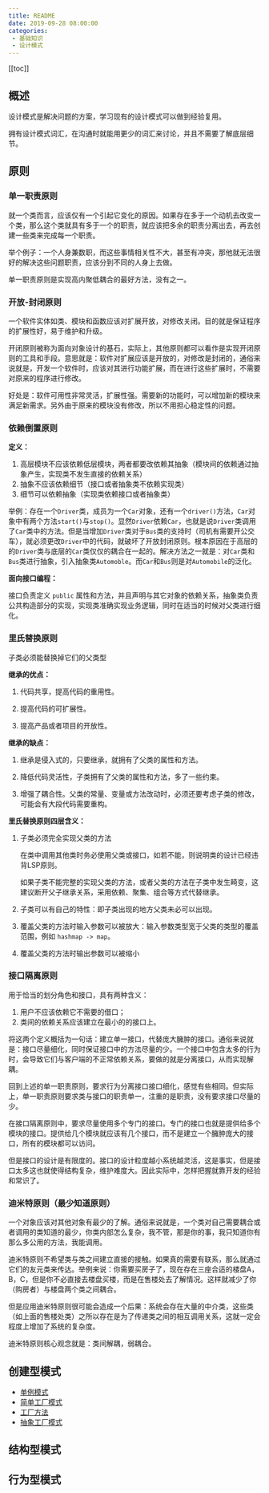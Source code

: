 ```yaml
---
title: README
date: 2019-09-28 08:00:00
categories:
 - 基础知识
 - 设计模式
---
```

[[toc]]

## 概述
设计模式是解决问题的方案，学习现有的设计模式可以做到经验复用。

拥有设计模式词汇，在沟通时就能用更少的词汇来讨论，并且不需要了解底层细节。

## 原则
### 单一职责原则
就一个类而言，应该仅有一个引起它变化的原因。如果存在多于一个动机去改变一个类，那么这个类就具有多于一个的职责，就应该把多余的职责分离出去，再去创建一些类来完成每一个职责。

举个例子：一个人身兼数职，而这些事情相关性不大，甚至有冲突，那他就无法很好的解决这些问题职责，应该分到不同的人身上去做。

单一职责原则是实现高内聚低耦合的最好方法，没有之一。

### 开放-封闭原则
一个软件实体如类、模块和函数应该对扩展开放，对修改关闭。目的就是保证程序的扩展性好，易于维护和升级。

开闭原则被称为面向对象设计的基石，实际上，其他原则都可以看作是实现开闭原则的工具和手段。意思就是：软件对扩展应该是开放的，对修改是封闭的，通俗来说就是，开发一个软件时，应该对其进行功能扩展，而在进行这些扩展时，不需要对原来的程序进行修改。

好处是：软件可用性非常灵活，扩展性强。需要新的功能时，可以增加新的模块来满足新需求。另外由于原来的模块没有修改，所以不用担心稳定性的问题。

### 依赖倒置原则
**定义：**
1. 高层模块不应该依赖低层模块，两者都要改依赖其抽象（模块间的依赖通过抽象产生，实现类不发生直接的依赖关系）
2. 抽象不应该依赖细节（接口或者抽象类不依赖实现类）
3. 细节可以依赖抽象（实现类依赖接口或者抽象类）

举例：存在一个`Driver`类，成员为一个`Car`对象，还有一个`driver()`方法，`Car`对象中有两个方法`start()`与`stop()`。显然`Driver`依赖`Car`，也就是说`Driver`类调用了`Car`类中的方法。但是当增加`Driver`类对于`Bus`类的支持时（司机有需要开公交车），就必须更改`Driver`中的代码，就破坏了开放封闭原则。根本原因在于高层的的`Driver`类与底层的`Car`类仅仅的耦合在一起的。解决方法之一就是：对`Car`类和`Bus`类进行抽象，引入抽象类`Automoble`。而`Car`和`Bus`则是对`Automobile`的泛化。

**面向接口编程：**

接口负责定义 `public` 属性和方法，并且声明与其它对象的依赖关系，抽象类负责公共构造部分的实现，实现类准确实现业务逻辑，同时在适当的时候对父类进行细化。

### 里氏替换原则
子类必须能替换掉它们的父类型

**继承的优点：**
1. 代码共享，提高代码的重用性。

2. 提高代码的可扩展性。

3. 提高产品或者项目的开放性。

**继承的缺点：**
1. 继承是侵入式的，只要继承，就拥有了父类的属性和方法。

2. 降低代码灵活性，子类拥有了父类的属性和方法，多了一些约束。

3. 增强了耦合性。父类的常量、变量或方法改动时，必须还要考虑子类的修改，可能会有大段代码需要重构。

**里氏替换原则四层含义：**
1. 子类必须完全实现父类的方法

    在类中调用其他类时务必使用父类或接口，如若不能，则说明类的设计已经违背LSP原则。
    
    如果子类不能完整的实现父类的方法，或者父类的方法在子类中发生畸变，这建议断开父子继承关系，采用依赖、聚集、组合等方式代替继承。
    
2. 子类可以有自己的特性：即子类出现的地方父类未必可以出现。

3. 覆盖父类的方法时输入参数可以被放大：输入参数类型宽于父类的类型的覆盖范围，例如 `hashmap -> map`。

4. 覆盖父类的方法时输出参数可以被缩小

### 接口隔离原则
用于恰当的划分角色和接口，具有两种含义：
1. 用户不应该依赖它不需要的借口；
2. 类间的依赖关系应该建立在最小的的接口上。

将这两个定义概括为一句话：建立单一接口，代替庞大臃肿的接口。通俗来说就是：接口尽量细化，同时保证接口中的方法尽量的少。一个接口中包含太多的行为时，会导致它们与客户端的不正常依赖关系，要做的就是分离接口，从而实现解耦。

回到上述的单一职责原则，要求行为分离接口接口细化，感觉有些相同。但实际上，单一职责原则要求类与接口的职责单一，注重的是职责，没有要求接口尽量的少。

在接口隔离原则中，要求尽量使用多个专门的接口。专门的接口也就是提供给多个模块的接口。提供给几个模块就应该有几个接口，而不是建立一个臃肿庞大的接口，所有的模块都可以访问。

但是接口的设计是有限度的。接口的设计粒度越小系统越灵活，这是事实，但是接口太多这也就使得结构复杂，维护难度大。因此实际中，怎样把握就靠开发的经验和常识了。

### 迪米特原则（最少知道原则）
一个对象应该对其他对象有最少的了解。通俗来说就是，一个类对自己需要耦合或者调用的类知道的最少，你类内部怎么复杂，我不管，那是你的事，我只知道你有那么多公用的方法，我能调用。

迪米特原则不希望类与类之间建立直接的接触。如果真的需要有联系，那么就通过它们的友元类来传达。举例来说：你需要买房子了，现在存在三座合适的楼盘A，B，C，但是你不必直接去楼盘买楼，而是在售楼处去了解情况。这样就减少了你（购房者）与楼盘两个类之间耦合。

但是应用迪米特原则很可能会造成一个后果：系统会存在大量的中介类，这些类（如上面的售楼处类）之所以存在是为了传递类之间的相互调用关系，这就一定会程度上增加了系统的复杂度。

迪米特原则核心观念就是：类间解耦，弱耦合。


## 创建型模式
- [单例模式](https://docs.r8023d.xyz/algorithm/design_pattem/creative.html#单例模式)
- [简单工厂模式](https://docs.r8023d.xyz/algorithm/design_pattem/creative.html#简单工厂模式)
- [工厂方法](https://docs.r8023d.xyz/algorithm/design_pattem/creative.html#工厂方法)
- [抽象工厂模式](https://docs.r8023d.xyz/algorithm/design_pattem/creative.html#抽象工厂模式)


## 结构型模式

## 行为型模式
